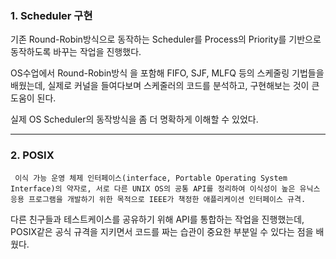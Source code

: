 ### 1. Scheduler 구현


기존 Round-Robin방식으로 동작하는 Scheduler를 Process의 Priority를 기반으로 동작하도록 바꾸는 작업을 진행했다.

OS수업에서 Round-Robin방식 을 포함해 FIFO, SJF, MLFQ 등의 스케줄링 기법들을 배웠는데, 실제로 커널을 들여다보며 스케줄러의 코드를 분석하고, 구현해보는 것이 큰 도움이 된다.

실제 OS Scheduler의 동작방식을 좀 더 명확하게 이해할 수 있었다.
  
----  
  
      
### 2. POSIX
      
     이식 가능 운영 체제 인터페이스(interface, Portable Operating System Interface)의 약자로, 서로 다른 UNIX OS의 공통 API를 정리하여 이식성이 높은 유닉스 응용 프로그램을 개발하기 위한 목적으로 IEEE가 책정한 애플리케이션 인터페이스 규격.

다른 친구들과 테스트케이스를 공유하기 위해 API를 통합하는 작업을 진행했는데, POSIX같은 공식 규격을 지키면서 코드를 짜는 습관이 중요한 부분일 수 있다는 점을 배웠다.
